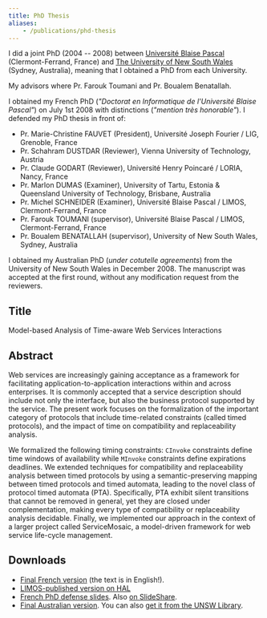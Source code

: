 ```yaml
---
title: PhD Thesis
aliases:
    - /publications/phd-thesis
---
```


I did a joint PhD (2004 -- 2008) between [Université Blaise Pascal](http://www.univ-bpclermont.fr/) (Clermont-Ferrand, France) and [The University of New South Wales](http://www.unsw.edu.au/) (Sydney, Australia), meaning that I obtained a PhD from each University.

My advisors where Pr. Farouk Toumani and Pr. Boualem Benatallah.

I obtained my French PhD (*"Doctorat en Informatique de l'Université Blaise Pascal"*) on July 1st 2008 with distinctions (*"mention très honorable"*). I defended my PhD thesis in front of:

* Pr. Marie-Christine FAUVET (President), Université Joseph Fourier / LIG, Grenoble, France
* Pr. Schahram DUSTDAR (Reviewer), Vienna University of Technology, Austria
* Pr. Claude GODART (Reviewer), Université Henry Poincaré / LORIA, Nancy, France
* Pr. Marlon DUMAS (Examiner), University of Tartu, Estonia & Queensland University of Technology, Brisbane, Australia
* Pr. Michel SCHNEIDER (Examiner), Université Blaise Pascal / LIMOS, Clermont-Ferrand, France
* Pr. Farouk TOUMANI (supervisor), Université Blaise Pascal / LIMOS, Clermont-Ferrand, France
* Pr. Boualem BENATALLAH (supervisor), University of New South Wales, Sydney, Australia

I obtained my Australian PhD (*under cotutelle agreements*) from the University of New South Wales in December 2008. The manuscript was accepted at the first round, without any modification request from the reviewers.

## Title

Model-based Analysis of Time-aware Web Services Interactions

## Abstract

Web services are increasingly gaining acceptance as a framework for facilitating application-to-application interactions within and across enterprises. It is commonly accepted that a service description should include not only the interface, but also the business protocol supported by the service. The present work focuses on the formalization of the important category of protocols that include time-related constraints (called timed protocols), and the impact of time on compatibility and replaceability analysis.

We formalized the following timing constraints: `CInvoke` constraints define time windows of availability while `MInvoke` constraints define expirations deadlines. We extended techniques for compatibility and replaceability analysis between timed protocols by using a semantic-preserving mapping between timed protocols and timed automata, leading to the novel class of protocol timed automata (PTA). Specifically, PTA exhibit silent transitions that cannot be removed in general, yet they are closed under complementation, making every type of compatibility or replaceability analysis decidable. Finally, we implemented our approach in the context of a larger project called ServiceMosaic, a model-driven framework for web service life-cycle management.

## Downloads

* [Final French version](./phd-thesis-french-version.pdf) (the text is in English!).
* [LIMOS-published version on HAL](https://tel.archives-ouvertes.fr/tel-00730187)
* [French PhD defense slides](./slides-phd-defense.pdf). Also [on SlideShare](http://www.slideshare.net/julien.ponge/phd-defense-presentation/).
* [Final Australian version](./phd-thesis-australian-version.pdf). You can also [get it from the UNSW Library](http://unsworks.unsw.edu.au/vital/access/manager/Repository/unsworks:3806).
